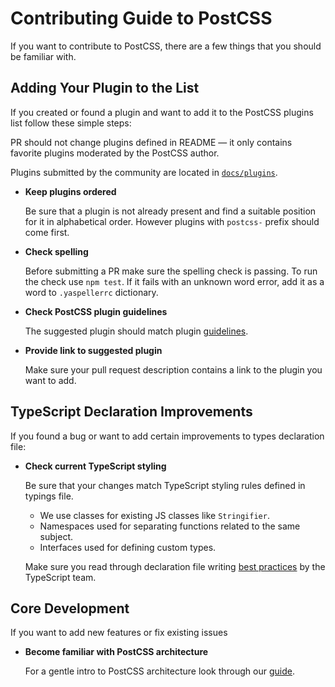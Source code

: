 # Contributing Guide to PostCSS

If you want to contribute to PostCSS, there are a few things that you should
be familiar with.


## Adding Your Plugin to the List

If you created or found a plugin and want to add it to the PostCSS plugins list
follow these simple steps:

PR should not change plugins defined in README — it only contains favorite plugins
moderated by the PostCSS author.

Plugins submitted by the community are located in [`docs/plugins`].

* **Keep plugins ordered**

    Be sure that a plugin is not already present and find a suitable position
    for it in alphabetical order.
    However plugins with `postcss-` prefix should come first.

* **Check spelling**

    Before submitting a PR make sure the spelling check is passing.
    To run the check use `npm test`.
    If it fails with an unknown word error, add it as a word
    to `.yaspellerrc` dictionary.

* **Check PostCSS plugin guidelines**

    The suggested plugin should match plugin [guidelines].

- **Provide link to suggested plugin**

    Make sure your pull request description contains a link to the plugin
    you want to add.

[`docs/plugins`]: https://github.com/postcss/postcss/blob/main/docs/plugins.md
[guidelines]:     https://github.com/postcss/postcss/blob/main/docs/guidelines/plugin.md


## TypeScript Declaration Improvements

If you found a bug or want to add certain improvements to types declaration file:

* **Check current TypeScript styling**

   Be sure that your changes match TypeScript styling rules defined in typings file.
    * We use classes for existing JS classes like `Stringifier`.
    * Namespaces used for separating functions related to the same subject.
    * Interfaces used for defining custom types.

   Make sure you read through declaration file writing [best practices]
   by the TypeScript team.

[best practices]: https://www.typescriptlang.org/docs/handbook/declaration-files/do-s-and-don-ts.html


## Core Development

If you want to add new features or fix existing issues

- **Become familiar with PostCSS architecture**

    For a gentle intro to PostCSS architecture look through our [guide].

[guide]: https://github.com/postcss/postcss/blob/main/docs/architecture.md

